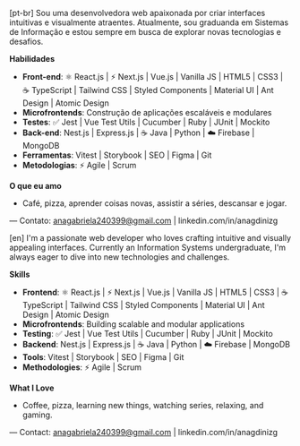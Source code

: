 [pt-br]
Sou uma desenvolvedora web apaixonada por criar interfaces intuitivas e visualmente atraentes. Atualmente, sou graduanda em Sistemas de Informação e estou sempre em busca de explorar novas tecnologias e desafios.

**Habilidades**
*  **Front-end**: ⚛️ React.js | ⚡ Next.js | Vue.js | Vanilla JS | HTML5 | CSS3 | ☕️ TypeScript | Tailwind CSS | Styled Components | Material UI | Ant Design | Atomic Design
*  **Microfrontends**: Construção de aplicações escaláveis e modulares
*  **Testes**: ✅ Jest | Vue Test Utils | Cucumber | Ruby | JUnit | Mockito
*  **Back-end**: Nest.js | Express.js | ☕ Java | Python | ☁️ Firebase | MongoDB
*  **Ferramentas**: Vitest | Storybook | SEO | Figma | Git
*  **Metodologias**: ⚡ Agile | Scrum

**O que eu amo**
*  Café, pizza, aprender coisas novas, assistir a séries, descansar e jogar.

— Contato: anagabriela240399@gmail.com | linkedin.com/in/anagdinizg


[en]
I'm a passionate web developer who loves crafting intuitive and visually appealing interfaces. Currently an Information Systems undergraduate, I'm always eager to dive into new technologies and challenges.

**Skills**
*  **Frontend**: ⚛️ React.js | ⚡ Next.js | Vue.js | Vanilla JS | HTML5 | CSS3 | ☕️ TypeScript | Tailwind CSS | Styled Components | Material UI | Ant Design | Atomic Design
*  **Microfrontends**: Building scalable and modular applications
*  **Testing**: ✅ Jest | Vue Test Utils | Cucumber | Ruby | JUnit | Mockito
*  **Backend**: Nest.js | Express.js | ☕ Java | Python | ☁️ Firebase | MongoDB
*  **Tools**: Vitest | Storybook | SEO | Figma | Git
*  **Methodologies**: ⚡ Agile | Scrum

**What I Love**
*  Coffee, pizza, learning new things, watching series, relaxing, and gaming.

— Contact: anagabriela240399@gmail.com | linkedin.com/in/anagdinizg
